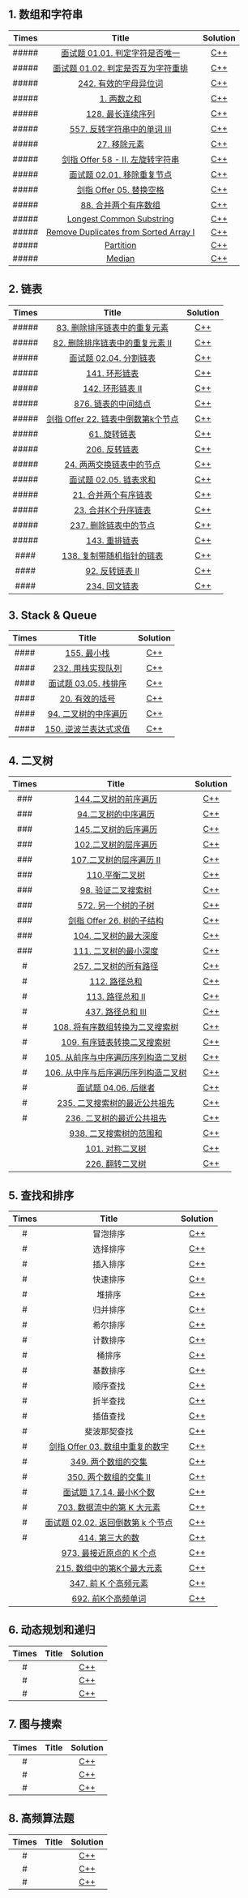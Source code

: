 ## 1. 数组和字符串

| Times |                            Title                             |               Solution                |
| :---: | :----------------------------------------------------------: | :-----------------------------------: |
| ##### | [面试题 01.01. 判定字符是否唯一](https://leetcode-cn.com/problems/is-unique-lcci/) |        [C++](cpp/isUnique.cpp)        |
| ##### | [面试题 01.02. 判定是否互为字符重排](https://leetcode-cn.com/problems/check-permutation-lcci/) |    [C++](cpp/CheckPermutation.cpp)    |
| ##### | [242. 有效的字母异位词](https://leetcode-cn.com/problems/valid-anagram/) |       [C++](cpp/isAnagram.cpp)        |
| ##### |   [1. 两数之和](https://leetcode-cn.com/problems/two-sum/)   |         [C++](cpp/twoSum.cpp)         |
| ##### | [128. 最长连续序列](https://leetcode-cn.com/problems/longest-consecutive-sequence/) |   [C++](cpp/longestConsecutive.cpp)   |
| ##### | [557. 反转字符串中的单词 III](https://leetcode-cn.com/problems/reverse-words-in-a-string-iii/) |      [C++](cpp/reverseWords.cpp)      |
| ##### | [27. 移除元素](https://leetcode-cn.com/problems/remove-element/) |     [C++](cpp/removeElement.cpp)      |
| ##### | [剑指 Offer 58 - II. 左旋转字符串](https://leetcode-cn.com/problems/zuo-xuan-zhuan-zi-fu-chuan-lcof/) |    [C++](cpp/reverseLeftWords.cpp)    |
| ##### | [面试题 02.01. 移除重复节点](https://leetcode-cn.com/problems/remove-duplicate-node-lcci/) |  [C++](cpp/removeDuplicateNodes.cpp)  |
| ##### | [剑指 Offer 05. 替换空格](https://leetcode-cn.com/problems/ti-huan-kong-ge-lcof/) |      [C++](cpp/replaceSpace.cpp)      |
| ##### | [88. 合并两个有序数组](https://leetcode-cn.com/problems/merge-sorted-array/) |         [C++](cpp/merge.cpp)          |
| ##### |                 [Longest Common Substring]()                 | [C++](cpp/longestCommonSubstring.cpp) |
| ##### |          [Remove Duplicates from Sorted Array I]()           |    [C++](cpp/removeDuplicates.cpp)    |
| ##### |                        [Partition]()                         |     [C++](cpp/partitionArray.cpp)     |
| ##### |                          [Median]()                          |         [C++](cpp/median.cpp)         |

## 2. 链表

| Times |                            Title                             |             Solution             |
| :---: | :----------------------------------------------------------: | :------------------------------: |
| ##### | [83. 删除排序链表中的重复元素](https://leetcode-cn.com/problems/remove-duplicates-from-sorted-list/) | [C++](cpp/deleteDuplicates.cpp)  |
| ##### | [82. 删除排序链表中的重复元素 II](https://leetcode-cn.com/problems/remove-duplicates-from-sorted-list-ii/) | [C++](cpp/deleteDuplicates2.cpp) |
| ##### | [面试题 02.04. 分割链表](https://leetcode-cn.com/problems/partition-list-lcci/) |     [C++](cpp/partition.cpp)     |
| ##### | [141. 环形链表](https://leetcode-cn.com/problems/linked-list-cycle/) |     [C++](cpp/hasCycle.cpp)      |
| ##### | [142. 环形链表 II](https://leetcode-cn.com/problems/linked-list-cycle-ii/) |    [C++](cpp/detectCycle.cpp)    |
| ##### | [876. 链表的中间结点](https://leetcode-cn.com/problems/middle-of-the-linked-list/) |    [C++](cpp/middleNode.cpp)     |
| ##### | [剑指 Offer 22. 链表中倒数第k个节点](https://leetcode-cn.com/problems/lian-biao-zhong-dao-shu-di-kge-jie-dian-lcof/) |   [C++](cpp/getKthFromEnd.cpp)   |
| ##### | [61. 旋转链表](https://leetcode-cn.com/problems/rotate-list/) |    [C++](cpp/rotateRight.cpp)    |
| ##### | [206. 反转链表](https://leetcode-cn.com/problems/reverse-linked-list/) |    [C++](cpp/reverseList.cpp)    |
| ##### | [24. 两两交换链表中的节点](https://leetcode-cn.com/problems/swap-nodes-in-pairs/) |     [C++](cpp/swapPairs.cpp)     |
| ##### | [面试题 02.05. 链表求和](https://leetcode-cn.com/problems/sum-lists-lcci/) |   [C++](cpp/addTwoNumbers.cpp)   |
| ##### | [21. 合并两个有序链表](https://leetcode-cn.com/problems/merge-two-sorted-lists/) |   [C++](cpp/mergeTwoLists.cpp)   |
| ##### | [23. 合并K个升序链表](https://leetcode-cn.com/problems/merge-k-sorted-lists/) |  [C++](cpp/greaterListNode.cpp)  |
| ##### | [237. 删除链表中的节点](https://leetcode-cn.com/problems/delete-node-in-a-linked-list/) |    [C++](cpp/deleteNode.cpp)     |
| ##### | [143. 重排链表](https://leetcode-cn.com/problems/reorder-list/) |    [C++](cpp/reorderList.cpp)    |
| ####  | [138. 复制带随机指针的链表](https://leetcode-cn.com/problems/copy-list-with-random-pointer/) |  [C++](cpp/copyRandomList.cpp)   |
| ####  | [92. 反转链表 II](https://leetcode-cn.com/problems/reverse-linked-list-ii/) |  [C++](cpp/reverseBetween.cpp)   |
| ####  | [234. 回文链表](https://leetcode-cn.com/problems/palindrome-linked-list/) |   [C++](cpp/isPalindrome.cpp)    |

## 3. Stack & Queue

| Times |                            Title                             |            Solution             |
| :---: | :----------------------------------------------------------: | :-----------------------------: |
| ####  |  [155. 最小栈](https://leetcode-cn.com/problems/min-stack/)  |     [C++](cpp/MinStack.cpp)     |
| ####  | [232. 用栈实现队列](https://leetcode-cn.com/problems/implement-queue-using-stacks/) |     [C++](cpp/MyQueue.cpp)      |
| ####  | [面试题 03.05. 栈排序](https://leetcode-cn.com/problems/sort-of-stacks-lcci/) |   [C++](cpp/SortedStack.cpp)    |
| ####  | [20. 有效的括号](https://leetcode-cn.com/problems/valid-parentheses/) |     [C++](cpp/isValid.cpp)      |
| ####  | [94. 二叉树的中序遍历](https://leetcode-cn.com/problems/binary-tree-inorder-traversal/) | [C++](cpp/inorderTraversal.cpp) |
| ####  | [150. 逆波兰表达式求值](https://leetcode-cn.com/problems/evaluate-reverse-polish-notation/) |     [C++](cpp/evalRPN.cpp)      |

## 4. 二叉树

| Times |                            Title                             |               Solution               |
| :---: | :----------------------------------------------------------: | :----------------------------------: |
|  ###  | [144.二叉树的前序遍历](https://leetcode-cn.com/problems/binary-tree-preorder-traversal/) |   [C++](cpp/preorderTraversal.cpp)   |
|  ###  | [94.二叉树的中序遍历](https://leetcode-cn.com/problems/binary-tree-inorder-traversal/) |   [C++](cpp/inorderTraversal.cpp)    |
|  ###  | [145.二叉树的后序遍历](https://leetcode-cn.com/problems/binary-tree-postorder-traversal/) |  [C++](cpp/postorderTraversal.cpp)   |
|  ###  | [102.二叉树的层序遍历](https://leetcode-cn.com/problems/binary-tree-level-order-traversal/) |      [C++](cpp/levelOrder.cpp)       |
|  ###  | [107.二叉树的层序遍历 II](https://leetcode-cn.com/problems/binary-tree-level-order-traversal-ii/) |   [C++](cpp/levelOrderBottom.cpp)    |
|  ###  | [110.平衡二叉树](https://leetcode-cn.com/problems/balanced-binary-tree/) |      [C++](cpp/isBalanced.cpp)       |
|  ###  | [98. 验证二叉搜索树](https://leetcode-cn.com/problems/validate-binary-search-tree/) |      [C++](cpp/isValidBST.cpp)       |
|  ###  | [572. 另一个树的子树](https://leetcode-cn.com/problems/subtree-of-another-tree/) |       [C++](cpp/isSubtree.cpp)       |
|  ###  | [剑指 Offer 26. 树的子结构](https://leetcode-cn.com/problems/shu-de-zi-jie-gou-lcof/) |    [C++](cpp/isSubStructure.cpp)     |
|  ###  | [104. 二叉树的最大深度](https://leetcode-cn.com/problems/maximum-depth-of-binary-tree/) |       [C++](cpp/maxDepth.cpp)        |
|  ###  | [111. 二叉树的最小深度](https://leetcode-cn.com/problems/minimum-depth-of-binary-tree/) |       [C++](cpp/minDepth.cpp)        |
|   #   | [257. 二叉树的所有路径](https://leetcode-cn.com/problems/binary-tree-paths/) |    [C++](cpp/binaryTreePaths.cpp)    |
|   #   | [112. 路径总和](https://leetcode-cn.com/problems/path-sum/)  |      [C++](cpp/hasPathSum.cpp)       |
|   #   | [113. 路径总和 II](https://leetcode-cn.com/problems/path-sum-ii/) |        [C++](cpp/pathSum.cpp)        |
|   #   | [437. 路径总和 III](https://leetcode-cn.com/problems/path-sum-iii/) |       [C++](cpp/pathSum3.cpp)        |
|   #   | [108. 将有序数组转换为二叉搜索树](https://leetcode-cn.com/problems/convert-sorted-array-to-binary-search-tree/) |   [C++](cpp/sortedArrayToBST.cpp)    |
|   #   | [109. 有序链表转换二叉搜索树](https://leetcode-cn.com/problems/convert-sorted-list-to-binary-search-tree/) |    [C++](cpp/sortedListToBST.cpp)    |
|   #   | [105. 从前序与中序遍历序列构造二叉树](https://leetcode-cn.com/problems/construct-binary-tree-from-preorder-and-inorder-traversal/) |       [C++](cpp/buildTree.cpp)       |
|   #   | [106. 从中序与后序遍历序列构造二叉树](https://leetcode-cn.com/problems/construct-binary-tree-from-inorder-and-postorder-traversal/) |      [C++](cpp/buildTree2.cpp)       |
|   #   | [面试题 04.06. 后继者](https://leetcode-cn.com/problems/successor-lcci/) |   [C++](cpp/inorderSuccessor.cpp)    |
|   #   | [235. 二叉搜索树的最近公共祖先](https://leetcode-cn.com/problems/lowest-common-ancestor-of-a-binary-search-tree/) | [C++](cpp/lowestCommonAncestor.cpp)  |
|   #   | [236. 二叉树的最近公共祖先](https://leetcode-cn.com/problems/lowest-common-ancestor-of-a-binary-tree/) | [C++](cpp/lowestCommonAncestor2.cpp) |
|       | [938. 二叉搜索树的范围和](https://leetcode-cn.com/problems/range-sum-of-bst/) |      [C++](cpp/rangeSumBST.cpp)      |
|       | [101. 对称二叉树](https://leetcode-cn.com/problems/symmetric-tree/) |      [C++](cpp/isSymmetric.cpp)      |
|       | [226. 翻转二叉树](https://leetcode-cn.com/problems/invert-binary-tree/) |      [C++](cpp/invertTree.cpp)       |

## 5. 查找和排序

| Times |                            Title                             |            Solution             |
| :---: | :----------------------------------------------------------: | :-----------------------------: |
|   #   |                           冒泡排序                           |  [C++](cpp/bubbleSortFlag.cpp)  |
|   #   |                           选择排序                           |   [C++](cpp/select_sort.cpp)    |
|   #   |                           插入排序                           |    [C++](cpp/insertSort.cpp)    |
|   #   |                           快速排序                           |    [C++](cpp/quick_sort.cpp)    |
|   #   |                            堆排序                            |     [C++](cpp/heapSort.cpp)     |
|   #   |                           归并排序                           |    [C++](cpp/merge_sort.cpp)    |
|   #   |                           希尔排序                           |    [C++](cpp/shellSort.cpp)     |
|   #   |                           计数排序                           |    [C++](cpp/countSort.cpp)     |
|   #   |                            桶排序                            |    [C++](cpp/bucketSort.cpp)    |
|   #   |                           基数排序                           |    [C++](cpp/radixSort.cpp)     |
|   #   |                           顺序查找                           | [C++](cpp/sequentialSearch.cpp) |
|   #   |                           折半查找                           |  [C++](cpp/binary_search.cpp)   |
|   #   |                           插值查找                           | [C++](cpp/insertionSearch.cpp)  |
|   #   |                         斐波那契查找                         | [C++](cpp/fibonacciSearch.cpp)  |
|   #   | [剑指 Offer 03. 数组中重复的数字](https://leetcode-cn.com/problems/shu-zu-zhong-zhong-fu-de-shu-zi-lcof/) | [C++](cpp/findRepeatNumber.cpp) |
|   #   | [349. 两个数组的交集](https://leetcode-cn.com/problems/intersection-of-two-arrays/) |   [C++](cpp/intersection.cpp)   |
|   #   | [350. 两个数组的交集 II](https://leetcode-cn.com/problems/intersection-of-two-arrays-ii/) |    [C++](cpp/intersect.cpp)     |
|   #   | [面试题 17.14. 最小K个数](https://leetcode-cn.com/problems/smallest-k-lcci/) |    [C++](cpp/smallestK.cpp)     |
|   #   | [703. 数据流中的第 K 大元素](https://leetcode-cn.com/problems/kth-largest-element-in-a-stream/) |    [C++](cpp/KthLargest.cpp)    |
|   #   | [面试题 02.02. 返回倒数第 k 个节点](https://leetcode-cn.com/problems/kth-node-from-end-of-list-lcci/) |    [C++](cpp/kthToLast.cpp)     |
|   #   | [414. 第三大的数](https://leetcode-cn.com/problems/third-maximum-number/) |     [C++](cpp/thirdMax.cpp)     |
|       | [973. 最接近原点的 K 个点](https://leetcode-cn.com/problems/k-closest-points-to-origin/) |     [C++](cpp/kClosest.cpp)     |
|       | [215. 数组中的第K个最大元素](https://leetcode-cn.com/problems/kth-largest-element-in-an-array/) |  [C++](cpp/findKthLargest.cpp)  |
|       | [347. 前 K 个高频元素](https://leetcode-cn.com/problems/top-k-frequent-elements/) |   [C++](cpp/topKFrequent.cpp)   |
|       | [692. 前K个高频单词](https://leetcode-cn.com/problems/top-k-frequent-words/) |  [C++](cpp/topKFrequent2.cpp)   |

## 6. 动态规划和递归

| Times | Title |  Solution   |
| :---: | :---: | :---------: |
|   #   |       | [C++](cpp/) |
|   #   |       | [C++](cpp/) |
|   #   |       | [C++](cpp/) |

## 7. 图与搜索

| Times | Title |  Solution   |
| :---: | :---: | :---------: |
|   #   |       | [C++](cpp/) |
|   #   |       | [C++](cpp/) |
|   #   |       | [C++](cpp/) |

## 8. 高频算法题

| Times | Title |  Solution   |
| :---: | :---: | :---------: |
|   #   |       | [C++](cpp/) |
|   #   |       | [C++](cpp/) |
|   #   |       | [C++](cpp/) |

